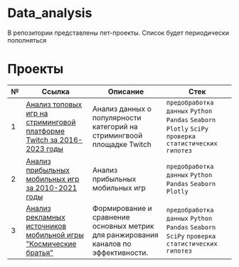 # Data_analysis
В репозитории представлены пет-проекты. Список будет периодически пополняться

# Проекты
| № | Ссылка | Описание | Стек |
| --- | --- | --- | --- |
| 1 | [Анализ топовых игр на стриминговой платформе Twitch за 2016-2023 годы](https://github.com/ArhoneR/Pet_projects/blob/main/twitch_data_analysis/twitch.ipynb) | Анализ данных о популярности категорий на стримингвоой площадке Twitch | `предобработка данных` `Python` `Pandas` `Seaborn` `Plotly` `SciPy` `проверка статистических гипотез`
| 2 | [Анализ прибыльных мобильных игр за 2010-2021 годы](https://github.com/ArhoneR/Pet_projects/blob/main/mobile_games_analysis/Mobile_games_analysis.ipynb) | Анализ прибыльных мобильных игр | `предобработка данных` `Python` `Pandas` `Seaborn` `Plotly` 
| 3 | [Анализ рекламных источников мобильной игры "Космические братья"](https://github.com/ArhoneR/Pet_projects/blob/main/cosmic_brothers/cosmic_brothers.ipynb) | Формирование и сравнение основных метрик для ранжирования каналов по эффективности. | `предобработка данных` `Python` `Pandas` `Seaborn` `SciPy` `проверка статистических гипотез`

